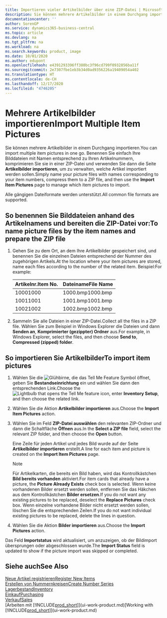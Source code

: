 ```yaml
---
title: Importieren vieler Artikelbilder über eine ZIP-Datei | Microsoft Docs
description: Sie können mehrere Artikelbilder in einem Durchgang importieren. Benennen Sie einfach Ihre Bilddateien mit Namen entsprechend zu Ihren Artikelnummern, komprimieren Sie sie in einer ZIP-Datei und verwenden Sie dann die Seite „Artikelbilder importieren”, um zu verwalten, welche Artikel importiert werden sollen.
documentationcenter: ''
author: SorenGP
ms.service: dynamics365-business-central
ms.topic: article
ms.devlang: na
ms.tgt_pltfrm: na
ms.workload: na
ms.search.keywords: product, image
ms.date: 10/01/2020
ms.author: edupont
ms.openlocfilehash: e4391293396ff380bc3f96cd799f0932856ba11f
ms.sourcegitcommit: 2e7307fbe1eb3b34d0ad9356226a19409054a402
ms.translationtype: HT
ms.contentlocale: de-CH
ms.lasthandoff: 12/17/2020
ms.locfileid: "4746205"
---
```

# <a name="import-multiple-item-pictures"></a><span data-ttu-id="35553-104">Mehrere Artikelbilder importieren</span><span class="sxs-lookup"><span data-stu-id="35553-104">Import Multiple Item Pictures</span></span>
<span data-ttu-id="35553-105">Sie können mehrere Artikelbilder in einem Durchgang importieren.</span><span class="sxs-lookup"><span data-stu-id="35553-105">You can import multiple item pictures in one go.</span></span> <span data-ttu-id="35553-106">Benennen Sie einfach Ihre Bilddateien mit Namen entsprechend zu Ihren Artikelnummern, komprimieren Sie sie in einer ZIP-Datei und verwenden Sie dann die Seite **Artikelbilder importieren**, um zu verwalten, welche Artikel importiert werden sollen.</span><span class="sxs-lookup"><span data-stu-id="35553-106">Simply name your picture files with names corresponding to your item numbers, compress them to a ZIP file, and then use the **Import Item Pictures** page to manage which item pictures to import.</span></span>

<span data-ttu-id="35553-107">Alle gängigen Dateiformate werden unterstützt.</span><span class="sxs-lookup"><span data-stu-id="35553-107">All common file formats are supported.</span></span>

## <a name="to-name-picture-files-by-the-item-names-and-prepare-the-zip-file"></a><span data-ttu-id="35553-108">So benennen Sie Bilddateien anhand des Artikelnamens und bereiten die ZIP-Datei vor:</span><span class="sxs-lookup"><span data-stu-id="35553-108">To name picture files by the item names and prepare the ZIP file</span></span>
1. <span data-ttu-id="35553-109">Gehen Sie zu dem Ort, an dem Ihre Artikelbilder gespeichert sind, und benennen Sie die einzelnen Dateien entsprechend der Nummer des zugehörigen Artikels.</span><span class="sxs-lookup"><span data-stu-id="35553-109">At the location where your item pictures are stored, name each files according to the number of the related item.</span></span> <span data-ttu-id="35553-110">Beispiel:</span><span class="sxs-lookup"><span data-stu-id="35553-110">For example:</span></span>

    |<span data-ttu-id="35553-111">Artikelnr.</span><span class="sxs-lookup"><span data-stu-id="35553-111">Item No.</span></span>|<span data-ttu-id="35553-112">Dateiname</span><span class="sxs-lookup"><span data-stu-id="35553-112">File Name</span></span>|
    |-|-|
    |<span data-ttu-id="35553-113">1000</span><span class="sxs-lookup"><span data-stu-id="35553-113">1000</span></span>|<span data-ttu-id="35553-114">1000.bmp</span><span class="sxs-lookup"><span data-stu-id="35553-114">1000.bmp</span></span>|
    |<span data-ttu-id="35553-115">1001</span><span class="sxs-lookup"><span data-stu-id="35553-115">1001</span></span>|<span data-ttu-id="35553-116">1001.bmp</span><span class="sxs-lookup"><span data-stu-id="35553-116">1001.bmp</span></span>|
    |<span data-ttu-id="35553-117">1002</span><span class="sxs-lookup"><span data-stu-id="35553-117">1002</span></span>|<span data-ttu-id="35553-118">1002.bmp</span><span class="sxs-lookup"><span data-stu-id="35553-118">1002.bmp</span></span>|

2. <span data-ttu-id="35553-119">Sammeln Sie alle Dateien in einer ZIP-Datei.</span><span class="sxs-lookup"><span data-stu-id="35553-119">Collect all the files in a ZIP file.</span></span> <span data-ttu-id="35553-120">Wählen Sie zum Beispiel in Windows Explorer die Dateien und dann **Senden an**, **Komprimierter (gezippter) Ordner** aus.</span><span class="sxs-lookup"><span data-stu-id="35553-120">For example, in Windows Explorer, select the files, and then choose **Send to**, **Compressed (zipped) folder**.</span></span>     

## <a name="to-import-item-pictures"></a><span data-ttu-id="35553-121">So importieren Sie Artikelbilder</span><span class="sxs-lookup"><span data-stu-id="35553-121">To import item pictures</span></span>
1. <span data-ttu-id="35553-122">Wählen Sie die ![Glühbirne, die das Tell Me Feature](media/ui-search/search_small.png "Tell Me-Funktion") Symbol öffnet, geben Sie **Bestandseinrichtung** ein und wählen Sie dann den entsprechenden Link.</span><span class="sxs-lookup"><span data-stu-id="35553-122">Choose the ![Lightbulb that opens the Tell Me feature](media/ui-search/search_small.png "Tell me what you want to do") icon, enter **Inventory Setup**, and then choose the related link.</span></span>
2. <span data-ttu-id="35553-123">Wählen Sie die Aktion **Artikelbilder importieren** aus.</span><span class="sxs-lookup"><span data-stu-id="35553-123">Choose the **Import Item Pictures** action.</span></span>
3. <span data-ttu-id="35553-124">Wählen Sie im Feld **ZIP-Datei auswählen** den relevanten ZIP-Ordner und dann die Schaltfläche **Öffnen** aus.</span><span class="sxs-lookup"><span data-stu-id="35553-124">In the **Select a ZIP file** field, select the relevant ZIP folder, and then choose the **Open** button.</span></span>

    <span data-ttu-id="35553-125">Eine Zeile für jeden Artikel und jedes Bild wurde auf der Seite **Artikelbilder importieren** erstellt.</span><span class="sxs-lookup"><span data-stu-id="35553-125">A line for each item and picture is created on the **Import Item Pictures** page.</span></span>

    > [!NOTE]
    > <span data-ttu-id="35553-126">Für Artikelkarten, die bereits ein Bild haben, wird das Kontrollkästchen **Bild bereits vorhanden** aktiviert.</span><span class="sxs-lookup"><span data-stu-id="35553-126">For item cards that already have a picture, the **Picture Already Exists** check box is selected.</span></span> <span data-ttu-id="35553-127">Wenn keine vorhandenen Bilder ersetzt werden sollen, entfernen Sie das Häkchen aus dem Kontrollkästchen **Bilder ersetzen**.</span><span class="sxs-lookup"><span data-stu-id="35553-127">If you do not want any existing pictures to be replaced, deselect the **Replace Pictures** check box.</span></span> <span data-ttu-id="35553-128">Wenn einzelne vorhandene Bilder nicht ersetzt werden sollen, löschen Sie die entsprechenden Zeilen.</span><span class="sxs-lookup"><span data-stu-id="35553-128">If you do not want individual existing pictures to be replaced, delete the lines in question.</span></span>

3. <span data-ttu-id="35553-129">Wählen Sie die Aktion **Bilder importieren** aus.</span><span class="sxs-lookup"><span data-stu-id="35553-129">Choose the **Import Pictures** action.</span></span>

<span data-ttu-id="35553-130">Das Feld **Importstatus** wird aktualisiert, um anzuzeigen, ob der Bildimport übersprungen oder abgeschlossen wurde.</span><span class="sxs-lookup"><span data-stu-id="35553-130">The **Import Status** field is updated to show if the picture import was skipped or completed.</span></span>       

## <a name="see-also"></a><span data-ttu-id="35553-131">Siehe auch</span><span class="sxs-lookup"><span data-stu-id="35553-131">See Also</span></span>
[<span data-ttu-id="35553-132">Neue Artikel registrieren</span><span class="sxs-lookup"><span data-stu-id="35553-132">Register New Items</span></span>](inventory-how-register-new-items.md)  
[<span data-ttu-id="35553-133">Erstellen von Nummernkreisen</span><span class="sxs-lookup"><span data-stu-id="35553-133">Create Number Series</span></span>](ui-create-number-series.md)  
[<span data-ttu-id="35553-134">Lagerbestand</span><span class="sxs-lookup"><span data-stu-id="35553-134">Inventory</span></span>](inventory-manage-inventory.md)  
[<span data-ttu-id="35553-135">Einkauf</span><span class="sxs-lookup"><span data-stu-id="35553-135">Purchasing</span></span>](purchasing-manage-purchasing.md)  
[<span data-ttu-id="35553-136">Verkauf</span><span class="sxs-lookup"><span data-stu-id="35553-136">Sales</span></span>](sales-manage-sales.md)  
<span data-ttu-id="35553-137">[Arbeiten mit [!INCLUDE[prod_short](includes/prod_short.md)]](ui-work-product.md)</span><span class="sxs-lookup"><span data-stu-id="35553-137">[Working with [!INCLUDE[prod_short](includes/prod_short.md)]](ui-work-product.md)</span></span>
